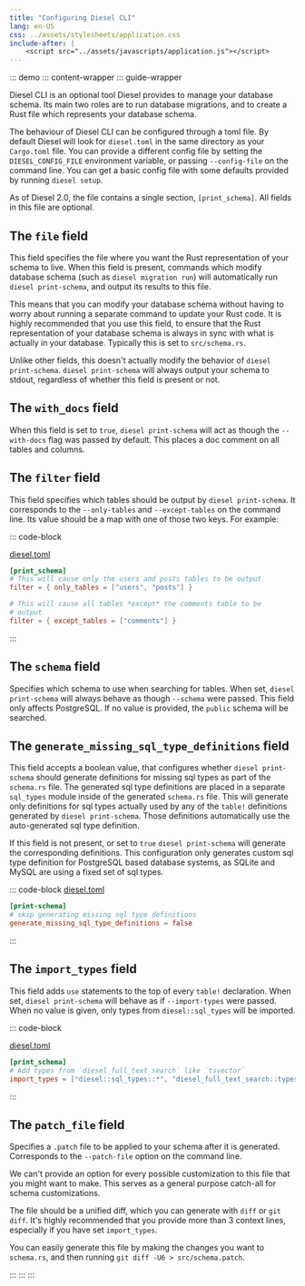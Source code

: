 ```yaml
---
title: "Configuring Diesel CLI"
lang: en-US
css: ../assets/stylesheets/application.css
include-after: |
    <script src="../assets/javascripts/application.js"></script>
---
```


::: demo
::: content-wrapper
::: guide-wrapper

Diesel CLI is an optional tool Diesel provides to manage your
database schema. Its main two roles are to run database
migrations, and to create a Rust file which represents your
database schema.

The behaviour of Diesel CLI can be configured through a toml file. By
default Diesel will look for `diesel.toml` in the same directory as
your `Cargo.toml` file. You can provide a different config file by
setting the `DIESEL_CONFIG_FILE` environment variable, or passing
`--config-file` on the command line. You can get a basic config file
with some defaults provided by running `diesel setup`.

As of Diesel 2.0, the file contains a single section,
`[print_schema]`. All fields in this file are optional.

## The `file` field

This field specifies the file where you want the Rust representation
of your schema to live. When this field is present, commands which
modify database schema (such as `diesel migration run`) will
automatically run `diesel print-schema`, and output its results to
this file.

This means that you can modify your database schema without having to
worry about running a separate command to update your Rust code. It is
highly recommended that you use this field, to ensure that the Rust
representation of your database schema is always in sync with what is
actually in your database. Typically this is set to `src/schema.rs`.

Unlike other fields, this doesn't actually modify the behavior of
`diesel print-schema`. `diesel print-schema` will always output your
schema to stdout, regardless of whether this field is present or not.

## The `with_docs` field

When this field is set to `true`, `diesel print-schema` will act as
though the `--with-docs` flag was passed by default. This places a doc
comment on all tables and columns.

## The `filter` field

This field specifies which tables should be output by `diesel
print-schema`. It corresponds to the `--only-tables` and
`--except-tables` on the command line. Its value should be a map with
one of those two keys. For example:

::: code-block

[diesel.toml]()

```toml
[print_schema]
# This will cause only the users and posts tables to be output
filter = { only_tables = ["users", "posts"] }

# This will cause all tables *except* the comments table to be
# output
filter = { except_tables = ["comments"] }
```

:::

## The `schema` field

Specifies which schema to use when searching for tables. When set,
`diesel print-schema` will always behave as though `--schema` were
passed. This field only affects PostgreSQL. If no value is provided,
the `public` schema will be searched.

## The `generate_missing_sql_type_definitions` field

This field accepts a boolean value, that configures whether `diesel print-schema` 
should generate definitions for missing sql types as part of the `schema.rs` file.
The generated sql type definitions are placed in a separate `sql_types` module inside
of the generated `schema.rs` file. This will generate only definitions for sql types actually
used by any of the `table!` definitions generated by `diesel print-schema`. Those definitions
automatically use the auto-generated sql type definition.

If this field is not present, or set to `true` 
`diesel print-schema` will generate the corresponding definitions. This configuration 
only generates custom sql type definition for PostgreSQL based database systems, as
SQLite and MySQL are using a fixed set of sql types.

::: code-block
[diesel.toml]()

```toml
[print-schema]
# skip generating missing sql type definitions
generate_missing_sql_type_definitions = false
```
:::

## The `import_types` field

This field adds `use` statements to the top of every `table!`
declaration. When set, `diesel print-schema` will behave as if
`--import-types` were passed. When no value is given, only types from
`diesel::sql_types` will be imported.

::: code-block

[diesel.toml]()

```toml
[print_schema]
# Add types from `diesel_full_text_search` like `tsvector`
import_types = ["diesel::sql_types::*", "diesel_full_text_search::types::*"]
```

:::

## The `patch_file` field

Specifies a `.patch` file to be applied to your schema after it is
generated. Corresponds to the `--patch-file` option on the command
line. 

We can't provide an option for every possible customization to this
file that you might want to make. This serves as a general purpose
catch-all for schema customizations.

The file should be a unified diff, which you can generate with `diff`
or `git diff`. It's highly recommended that you provide more than 3
context lines, especially if you have set `import_types`.

You can easily generate this file by making the changes you want to
`schema.rs`, and then running `git diff -U6 > src/schema.patch`.

:::
:::
:::
